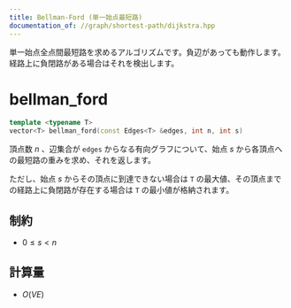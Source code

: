 ```yaml
---
title: Bellman-Ford (単一始点最短路)
documentation_of: //graph/shortest-path/dijkstra.hpp
---
```


単一始点全点間最短路を求めるアルゴリズムです。負辺があっても動作します。経路上に負閉路がある場合はそれを検出します。

# bellman_ford

```cpp
template <typename T>
vector<T> bellman_ford(const Edges<T> &edges, int n, int s)
```

頂点数 $n$ 、辺集合が `edges` からなる有向グラフについて、始点 $s$ から各頂点への最短路の重みを求め、それを返します。

ただし、始点 $s$ からその頂点に到達できない場合は `T` の最大値、その頂点までの経路上に負閉路が存在する場合は `T` の最小値が格納されます。

## 制約

- $0 \leq s \lt n$

## 計算量

* $O(V E)$
